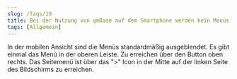 ```yaml
---
slug: /faqs/19
title: Bei der Nutzung von qmBase auf dem Smartphone werden kein Menüs eingeblendet. Wie soll ich qmBase jetzt sinnvoll nutzen
tags: [Allgemein]
---
```

In der mobilen Ansicht sind die Menüs standardmäßig ausgeblendet. Es gibt einmal das Menü in der oberen Leiste. Zu erreichen über den Button oben rechts. Das Seitemenü ist über das ">" Icon in der Mitte auf der linken Seite des Bildschirms zu erreichen.